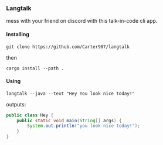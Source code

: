 ### Langtalk

mess with your friend on discord with this talk-in-code cli app.

#### Installing
```
git clone https://github.com/Carter907/langtalk
```
then
```
cargo install --path .
```

#### Using

```
langtalk --java --text "Hey You look nice today!"
```
outputs:
```java
public class Hey {
    public static void main(String[] args) {
        System.out.println("you look nice today!");
    }
}
```
